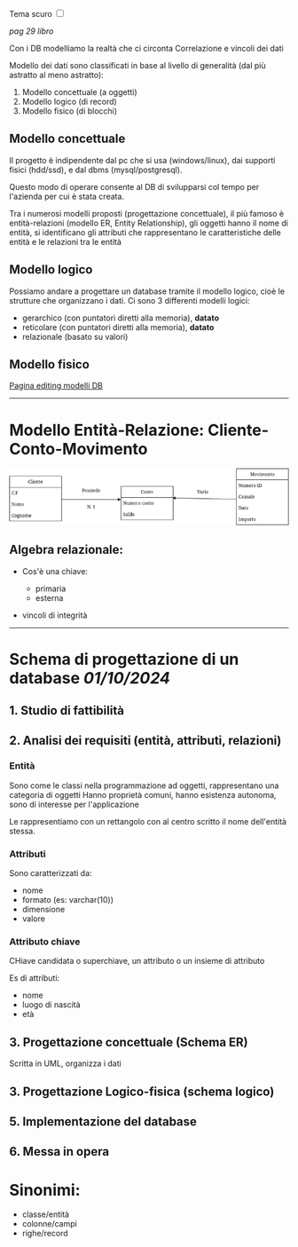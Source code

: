 <link rel="stylesheet" href="../style.css">

<label style="" for="tema-scuro">Tema scuro
    <input type="checkbox" id="tema-scuro"></input>
</label>

_pag 29 libro_

Con i DB modelliamo la realtà che ci circonta
Correlazione e vincoli dei dati

Modello dei dati sono classificati in base al livello di generalità (dal più astratto al meno astratto):

1. Modello concettuale (a oggetti)
2. Modello logico (di record)
3. Modello fisico (di blocchi)

## Modello concettuale

Il progetto è indipendente dal pc che si usa (windows/linux), dai supporti fisici (hdd/ssd), e dal dbms (mysql/postgresql).

Questo modo di operare consente al DB di svilupparsi col tempo per l'azienda per cui è stata creata.

Tra i numerosi modelli proposti (progettazione concettuale), il più famoso è entità-relazioni (modello ER, Entity Relationship), gli oggetti hanno il nome di entità, si identificano gli attributi che rappresentano le caratteristiche delle entità e le relazioni tra le entità

## Modello logico

Possiamo andare a progettare un database tramite il modello logico, cioè le strutture che organizzano i dati.
Ci sono 3 differenti modelli logici:

-   gerarchico (con puntatori diretti alla memoria), **datato**
-   reticolare (con puntatori diretti alla memoria), **datato**
-   relazionale (basato su valori)

## Modello fisico

[Pagina editing modelli DB](https://app.diagrams.net/?src=about#G1WzwBWvY8X0pON42iIPLclcSq2dSwiEIR#{"pageId"%3A"cDxCdpYFD2NNhVUvpleY"})

---

# Modello Entità-Relazione: Cliente-Conto-Movimento

![Modello Entità-relazioni](./immagini/database.webp)

## Algebra relazionale:

-   Cos'è una chiave:

    -   primaria
    -   esterna

-   vincoli di integrità

---

# Schema di progettazione di un database _01/10/2024_

## 1. Studio di fattibilità

## 2. Analisi dei requisiti (entità, attributi, relazioni)

### Entità

Sono come le classi nella programmazione ad oggetti, rappresentano una categoria di oggetti
Hanno proprietà comuni, hanno esistenza autonoma, sono di interesse per l'applicazione

Le rappresentiamo con un rettangolo con al centro scritto il nome dell'entità stessa.

### Attributi

Sono caratterizzati da:

-   nome
-   formato (es: varchar(10))
-   dimensione
-   valore

### Attributo chiave

CHiave candidata o superchiave, un attributo o un insieme di attributo

Es di attributi:

-   nome
-   luogo di nascità
-   età

## 3. Progettazione concettuale (Schema ER)

Scritta in UML, organizza i dati

## 3. Progettazione Logico-fisica (schema logico)

## 5. Implementazione del database

## 6. Messa in opera

# Sinonimi:

-   classe/entità
-   colonne/campi
-   righe/record
